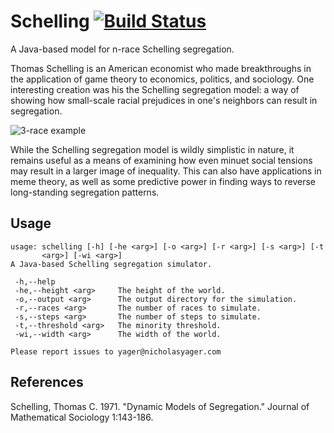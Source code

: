 # Schelling [![Build Status](https://travis-ci.org/nicholasyager/schelling.svg?branch=master)](https://travis-ci.org/nicholasyager/schelling)
A Java-based model for n-race Schelling segregation.

Thomas Schelling is an American economist who made breakthroughs in the
application of game theory to economics, politics,  and sociology. One
interesting creation was his the Schelling segregation model: a way of showing
how small-scale racial prejudices in one's neighbors can result in segregation.

![3-race example](https://nicholasyager.com/assets/2016-01-11/example.gif)

While the Schelling segregation model is wildly simplistic in nature, it
remains useful as a means of examining how even minuet social tensions may
result in a larger image of inequality. This can also have applications in
meme theory, as well as some predictive power in finding ways to reverse
long-standing segregation patterns.

## Usage
```{bash}
usage: schelling [-h] [-he <arg>] [-o <arg>] [-r <arg>] [-s <arg>] [-t
       <arg>] [-wi <arg>]
A Java-based Schelling segregation simulator.

 -h,--help
 -he,--height <arg>     The height of the world.
 -o,--output <arg>      The output directory for the simulation.
 -r,--races <arg>       The number of races to simulate.
 -s,--steps <arg>       The number of steps to simulate.
 -t,--threshold <arg>   The minority threshold.
 -wi,--width <arg>      The width of the world.

Please report issues to yager@nicholasyager.com
```

## References
Schelling, Thomas C. 1971. "Dynamic Models of Segregation." Journal of
Mathematical Sociology 1:143-186. 

